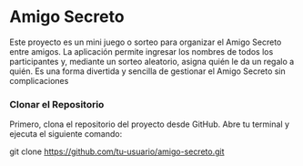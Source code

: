 # Amigo Secreto

Este proyecto es un mini juego o sorteo para organizar el Amigo Secreto entre amigos. La aplicación permite ingresar los nombres de todos los participantes y, mediante un sorteo aleatorio, asigna quién le da un regalo a quién. Es una forma divertida y sencilla de gestionar el Amigo Secreto sin complicaciones

### Clonar el Repositorio 

Primero, clona el repositorio del proyecto desde GitHub. Abre tu terminal y ejecuta el siguiente comando:

git clone https://github.com/tu-usuario/amigo-secreto.git


